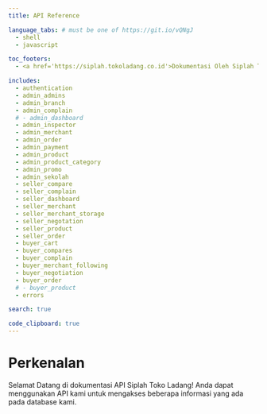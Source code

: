 ```yaml
---
title: API Reference

language_tabs: # must be one of https://git.io/vQNgJ
  - shell
  - javascript

toc_footers:
  - <a href='https://siplah.tokoladang.co.id'>Dokumentasi Oleh Siplah Toko Ladang</a>

includes:
  - authentication
  - admin_admins
  - admin_branch
  - admin_complain
  # - admin_dashboard
  - admin_inspector
  - admin_merchant
  - admin_order
  - admin_payment
  - admin_product
  - admin_product_category
  - admin_promo
  - admin_sekolah
  - seller_compare
  - seller_complain
  - seller_dashboard
  - seller_merchant
  - seller_merchant_storage
  - seller_negotation
  - seller_product
  - seller_order
  - buyer_cart
  - buyer_compares
  - buyer_complain
  - buyer_merchant_following
  - buyer_negotiation
  - buyer_order
  # - buyer_product
  - errors

search: true

code_clipboard: true
---
```


# Perkenalan

Selamat Datang di dokumentasi API Siplah Toko Ladang! Anda dapat menggunakan API kami untuk mengakses beberapa informasi yang ada pada database kami.
